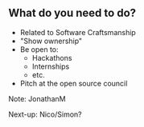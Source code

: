 ## What do you need to do?

* Related to Software Craftsmanship <!-- .element class="fragment" -->
* "Show ownership" <!-- .element class="fragment" -->
* Be open to: <!-- .element class="fragment" -->
    * Hackathons
    * Internships
    * etc.
* Pitch at the open source council <!-- .element class="fragment" -->

Note:
JonathanM

Next-up: Nico/Simon?